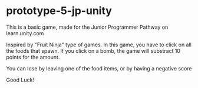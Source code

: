 # prototype-5-jp-unity

This is a basic game, made for the Junior Programmer Pathway on learn.unity.com

Inspired by "Fruit Ninja" type of games. In this game, you have to click on all the foods that spawn. If you click on a bomb, the game will substract 10 points for the amount.

You can lose by leaving one of the food items, or by having a negative score

Good Luck!
